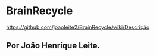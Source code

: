 # BrainRecycle

https://github.com/joaoleite2/BrainRecycle/wiki/Descrição

## Por João Henrique Leite.
  
  
